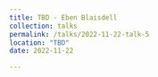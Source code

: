 ```yaml
---
title: TBD - Eben Blaisdell
collection: talks
permalink: /talks/2022-11-22-talk-5
location: "TBD"
date: 2022-11-22

---
```


